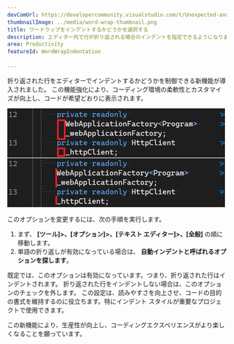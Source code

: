 ```yaml
---
devComUrl: https://developercommunity.visualstudio.com/t/Unexpected-and-sporadic-indents-when-usi/10635809
thumbnailImage: ../media/word-wrap-thumbnail.png
title: ワードラップをインデントするかどうかを選択する
description: エディター内で行が折り返される場合のインデントを指定できるようになりました。
area: Productivity
featureId: WordWrapIndentation

---
```



折り返された行をエディターでインデントするかどうかを制御できる新機能が導入されました。 この機能強化により、コーディング環境の柔軟性とカスタマイズが向上し、コードが希望どおりに表示されます。

![ワード ラップのインデント](../media/word-wrap.png)

このオプションを変更するには、次の手順を実行します。

1. まず、 **[ツール]>、[オプション]>、[テキスト エディター]>、[全般]** の順に移動します。
2. 単語の折り返しが有効になっている場合は、 **自動インデントと呼ばれるオプションを探します**。

既定では、このオプションは有効になっています。つまり、折り返された行はインデントされます。 折り返された行をインデントしない場合は、このオプションのチェックを外します。 この設定は、読みやすさを向上させ、コードの目的の書式を維持するのに役立ちます。特にインデント スタイルが重要なプロジェクトで使用できます。

この新機能により、生産性が向上し、コーディングエクスペリエンスがより楽しくなることを願っています。
